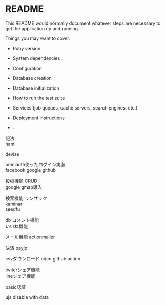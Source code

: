 # README

This README would normally document whatever steps are necessary to get the
application up and running.

Things you may want to cover:

* Ruby version

* System dependencies

* Configuration

* Database creation

* Database initialization

* How to run the test suite

* Services (job queues, cache servers, search engines, etc.)

* Deployment instructions

* ...

記法                                                 
haml

devise                                  

omniauth使ったログイン実装         
facebook google github
                                    
投稿機能
CRUD　　　　　　　　　　　　　   
google gmap導入                                

検索機能
ランサック                                      
kaminari                                         
seedfu

db
コメント機能                                  
いいね機能                                      

メール機能
actionmailer          

決済
payjp　

csvダウンロード
ci/cd github action                                

twiterシェア機能　                      
lineシェア機能

basic認証                                    

ujs disable with data       
